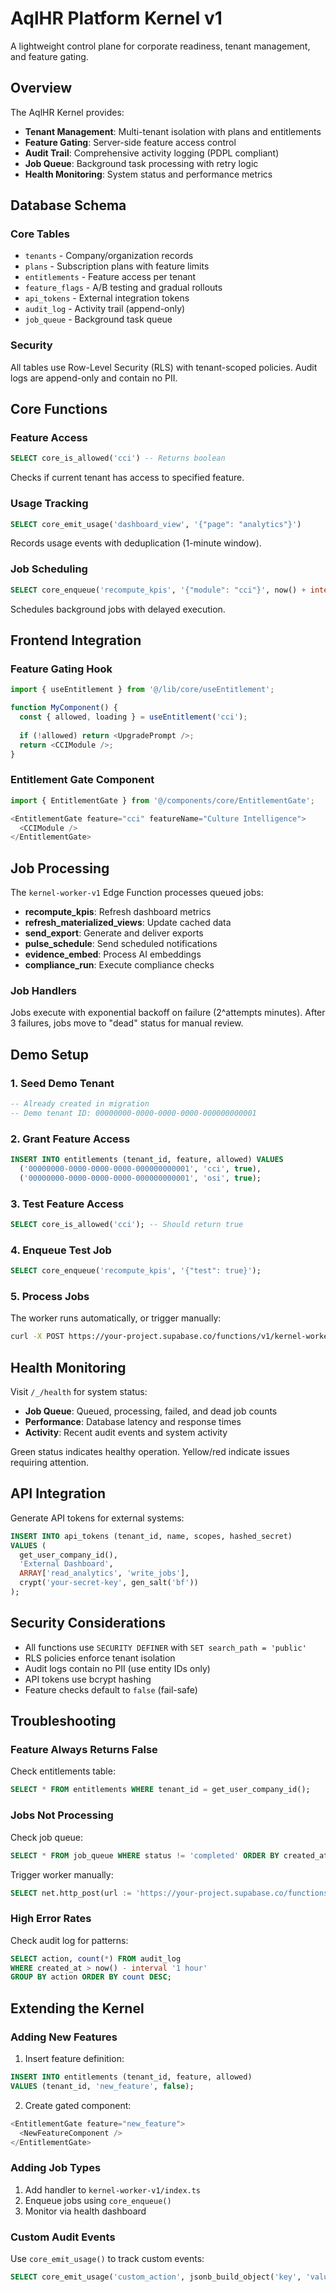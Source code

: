 # AqlHR Platform Kernel v1

A lightweight control plane for corporate readiness, tenant management, and feature gating.

## Overview

The AqlHR Kernel provides:
- **Tenant Management**: Multi-tenant isolation with plans and entitlements
- **Feature Gating**: Server-side feature access control 
- **Audit Trail**: Comprehensive activity logging (PDPL compliant)
- **Job Queue**: Background task processing with retry logic
- **Health Monitoring**: System status and performance metrics

## Database Schema

### Core Tables

- `tenants` - Company/organization records
- `plans` - Subscription plans with feature limits
- `entitlements` - Feature access per tenant
- `feature_flags` - A/B testing and gradual rollouts
- `api_tokens` - External integration tokens
- `audit_log` - Activity trail (append-only)
- `job_queue` - Background task queue

### Security

All tables use Row-Level Security (RLS) with tenant-scoped policies. Audit logs are append-only and contain no PII.

## Core Functions

### Feature Access

```sql
SELECT core_is_allowed('cci') -- Returns boolean
```

Checks if current tenant has access to specified feature.

### Usage Tracking

```sql
SELECT core_emit_usage('dashboard_view', '{"page": "analytics"}')
```

Records usage events with deduplication (1-minute window).

### Job Scheduling

```sql
SELECT core_enqueue('recompute_kpis', '{"module": "cci"}', now() + interval '5 minutes')
```

Schedules background jobs with delayed execution.

## Frontend Integration

### Feature Gating Hook

```typescript
import { useEntitlement } from '@/lib/core/useEntitlement';

function MyComponent() {
  const { allowed, loading } = useEntitlement('cci');
  
  if (!allowed) return <UpgradePrompt />;
  return <CCIModule />;
}
```

### Entitlement Gate Component

```typescript
import { EntitlementGate } from '@/components/core/EntitlementGate';

<EntitlementGate feature="cci" featureName="Culture Intelligence">
  <CCIModule />
</EntitlementGate>
```

## Job Processing

The `kernel-worker-v1` Edge Function processes queued jobs:

- **recompute_kpis**: Refresh dashboard metrics
- **refresh_materialized_views**: Update cached data
- **send_export**: Generate and deliver exports
- **pulse_schedule**: Send scheduled notifications
- **evidence_embed**: Process AI embeddings
- **compliance_run**: Execute compliance checks

### Job Handlers

Jobs execute with exponential backoff on failure (2^attempts minutes). After 3 failures, jobs move to "dead" status for manual review.

## Demo Setup

### 1. Seed Demo Tenant

```sql
-- Already created in migration
-- Demo tenant ID: 00000000-0000-0000-0000-000000000001
```

### 2. Grant Feature Access

```sql
INSERT INTO entitlements (tenant_id, feature, allowed) VALUES
  ('00000000-0000-0000-0000-000000000001', 'cci', true),
  ('00000000-0000-0000-0000-000000000001', 'osi', true);
```

### 3. Test Feature Access

```sql
SELECT core_is_allowed('cci'); -- Should return true
```

### 4. Enqueue Test Job

```sql
SELECT core_enqueue('recompute_kpis', '{"test": true}');
```

### 5. Process Jobs

The worker runs automatically, or trigger manually:
```bash
curl -X POST https://your-project.supabase.co/functions/v1/kernel-worker-v1
```

## Health Monitoring

Visit `/_/health` for system status:

- **Job Queue**: Queued, processing, failed, and dead job counts
- **Performance**: Database latency and response times  
- **Activity**: Recent audit events and system activity

Green status indicates healthy operation. Yellow/red indicate issues requiring attention.

## API Integration

Generate API tokens for external systems:

```sql
INSERT INTO api_tokens (tenant_id, name, scopes, hashed_secret)
VALUES (
  get_user_company_id(),
  'External Dashboard',
  ARRAY['read_analytics', 'write_jobs'],
  crypt('your-secret-key', gen_salt('bf'))
);
```

## Security Considerations

- All functions use `SECURITY DEFINER` with `SET search_path = 'public'`
- RLS policies enforce tenant isolation
- Audit logs contain no PII (use entity IDs only)
- API tokens use bcrypt hashing
- Feature checks default to `false` (fail-safe)

## Troubleshooting

### Feature Always Returns False

Check entitlements table:
```sql
SELECT * FROM entitlements WHERE tenant_id = get_user_company_id();
```

### Jobs Not Processing

Check job queue:
```sql
SELECT * FROM job_queue WHERE status != 'completed' ORDER BY created_at DESC;
```

Trigger worker manually:
```sql
SELECT net.http_post(url := 'https://your-project.supabase.co/functions/v1/kernel-worker-v1');
```

### High Error Rates

Check audit log for patterns:
```sql
SELECT action, count(*) FROM audit_log 
WHERE created_at > now() - interval '1 hour'
GROUP BY action ORDER BY count DESC;
```

## Extending the Kernel

### Adding New Features

1. Insert feature definition:
```sql
INSERT INTO entitlements (tenant_id, feature, allowed) 
VALUES (tenant_id, 'new_feature', false);
```

2. Create gated component:
```typescript
<EntitlementGate feature="new_feature">
  <NewFeatureComponent />
</EntitlementGate>
```

### Adding Job Types

1. Add handler to `kernel-worker-v1/index.ts`
2. Enqueue jobs using `core_enqueue()`
3. Monitor via health dashboard

### Custom Audit Events

Use `core_emit_usage()` to track custom events:
```sql
SELECT core_emit_usage('custom_action', jsonb_build_object('key', 'value'));
```